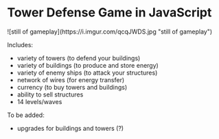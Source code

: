<h1>Tower Defense Game in JavaScript</h1>
![still of gameplay](https://i.imgur.com/qcqJWDS.jpg "still of gameplay")

Includes:
- variety of towers (to defend your buildings)
- variety of buildings (to produce and store energy)
- variety of enemy ships (to attack your structures)
- network of wires (for energy transfer)
- currency (to buy towers and buildings)
- ability to sell structures
- 14 levels/waves

To be added:
- upgrades for buildings and towers (?)
